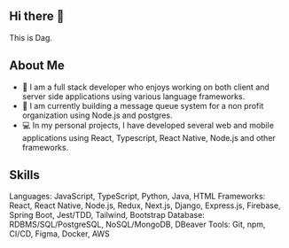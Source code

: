## Hi there 👋
  This is Dag.
## About Me
  - 🌱 I am a full stack developer who enjoys working on both client and server side applications using various language frameworks.
  - 🔭 I am currently building a message queue system for a non profit organization using Node.js and postgres.
  - 💻 In my personal projects, I have developed several web and mobile applications using React, Typescript, React Native, Node.js and other frameworks.

## Skills
  Languages: JavaScript, TypeScript, Python, Java, HTML
  Frameworks: React, React Native, Node.js, Redux, Next.js, Django, Express.js, Firebase, Spring Boot, Jest/TDD, Tailwind, Bootstrap
  Database: RDBMS/SQL/PostgreSQL, NoSQL/MongoDB, DBeaver
  Tools: Git, npm, CI/CD, Figma, Docker, AWS

<!--
**dagmawig/dagmawig** is a ✨ _special_ ✨ repository because its `README.md` (this file) appears on your GitHub profile.

Here are some ideas to get you started:

- 🔭 I’m currently working on ...
- 🌱 I’m currently learning ...
- 👯 I’m looking to collaborate on ...
- 🤔 I’m looking for help with ...
- 💬 Ask me about ...
- 📫 How to reach me: ...
- 😄 Pronouns: ...
- ⚡ Fun fact: ...
-->
